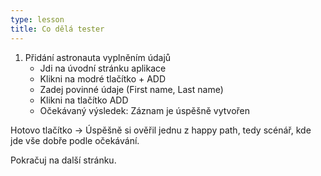```yaml
---
type: lesson
title: Co dělá tester
---
```


1. Přidání astronauta vyplněním údajů
    - Jdi na úvodní stránku aplikace
    - Klikni na modré tlačítko + ADD
    - Zadej povinné údaje (First name, Last name)
    - Klikni na tlačítko ADD
    - Očekávaný výsledek: Záznam je úspěšně vytvořen

Hotovo tlačítko → Úspěšně si ověřil jednu z happy path, tedy scénář, kde jde vše dobře podle očekávání.

Pokračuj na další stránku.